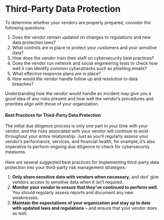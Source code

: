 # Third-Party Data Protection

To determine whether your vendors are properly prepared, consider the following questions:

1. Does the vendor remain updated on changes to regulations and new data protection laws?
2. What controls are in place to protect your customers and your sensitive data?
3. How does the vendor train their staff on cybersecurity best practices?
4. Does the vendor run network and social engineering tests to check how well it can identify common cyberattacks such as phishing emails?
5. What effective response plans are in place?
6. How would the vendor handle follow up and resolution to data breaches?

Understanding how the vendor would handle an incident may give you a good idea of any risks present and how well the vendor’s procedures and priorities align with those of your organization.

#### Best Practices for Third-Party Data Protection

The initial due diligence process is only one part in your time with your vendor, and the risks associated with your vendor will continue to exist throughout your entire relationship. Just as you’ll regularly assess your vendor’s performance, services, and financial health, for example, it’s also imperative to perform ongoing due diligence to check for cybersecurity measures.\
\
Here are several suggested best practices for implementing third-party data protection into your third-party risk management strategies:

1. **Only share sensitive data with vendors when necessary,** and don’ give vendors access to sensitive data when it isn’t required.
2. **Monitor your vendor to ensure that they’ve continued to perform well.** You should regularly assess reports and document any new weaknesses.
3. **Maintain the expectations of your organization and stay up to date with updated laws and regulations** – and ensure that your vendor does as well.
